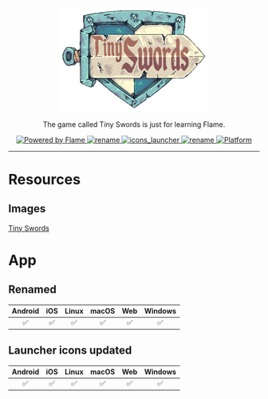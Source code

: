 <p align="center">
  <img width="300px" alt="Tiny Swords" src="assets/images/logos/_.png" />
</p>
<p align="center">The game called Tiny Swords is just for learning Flame.</p>
<p align="center">
  <a title="Flame" target="blank" href="https://flame-engine.org">
    <img alt="Powered by Flame" src="https://img.shields.io/badge/Powered%20by-%F0%9F%94%A5-orange.svg" />
  </a>
  <a title="Pub" target="blank" href="https://pub.dev/packages/rename">
    <img alt="rename" src="https://img.shields.io/pub/v/rename?label=rename&logo=dart" />
  </a>
  <a title="Pub" target="blank" href="https://pub.dev/packages/icons_launcher">
    <img alt="icons_launcher" src="https://img.shields.io/pub/v/icons_launcher?label=icons_launcher&logo=dart" />
  </a>
  <a title="Pub" target="blank" href="https://pub.dev/packages/flame_splash_screen">
    <img alt="rename" src="https://img.shields.io/pub/v/flame_splash_screen?label=flame_splash_screen&logo=dart" />
  </a>
  <a title="Platform" target="blank" href="https://github.com/howlwindy/tiny_swords">
    <img alt="Platform" src="https://img.shields.io/badge/Platform-Android%20|%20iOS%20|%20Linux%20|%20macOS%20|%20Web%20|%20Windows%20-blue.svg?logo=flutter" />
  </a>
</p>

---

# Resources

## Images

[Tiny Swords](https://pixelfrog-assets.itch.io/tiny-swords)

# App

## Renamed

| Android | iOS | Linux | macOS | Web | Windows |
| :-----: | :-: | :---: | :---: | :-: | :-----: |
|   ✅    | ✅  |  ✅   |  ✅   | ✅  |   ✅    |

## Launcher icons updated

| Android | iOS | Linux | macOS | Web | Windows |
| :-----: | :-: | :---: | :---: | :-: | :-----: |
|   ✅    | ✅  |  ✅   |  ✅   | ✅  |   ✅    |
